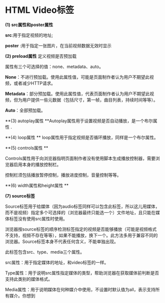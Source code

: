 # HTML Video标签



**(1) src属性和poster属性** 

**src**:用于指定视频的地址;

**poster** :用于指定一张图片，在当前视频数据无效时显示  

**(2) preload属性** 定义视频是否预加载 

属性有三个可选择的值：none、metadata、auto。 

**None**：不进行预加载。使用此属性值，可能是页面制作者认为用户不期望此视频，或者减少HTTP请求。 

**Metadata**：部分预加载。使用此属性值，代表页面制作者认为用户不期望此视频，但为用户提供一些元数据（包括尺寸，第一帧，曲目列表，持续时间等等）。 

**Auto**：全部预加载。 

 **(3) autoplay属性 **Autoplay属性用于设置视频是否自动播放，是一个布尔属性 .

**(4) loop属性 ** loop属性用于指定视频是否循环播放，同样是一个布尔属性。 

**(5) controls属性 **

Controls属性用于向浏览器指明页面制作者没有使用脚本生成播放控制器，需要浏览器启用本身的播放控制栏。

控制栏须包括播放暂停控制，播放进度控制，音量控制等等。

**(6) width属性和height属性  **

 **(7) source标签**

Source标签用于给媒体（因为audio标签同样可以包含此标签，所以这儿用媒体，而不是视频）指定多个可选择的（浏览器最终只能选一个）文件地址，且只能在媒体标签没有使用src属性时使用。

浏览器按source标签的顺序检测标签指定的视频是否能够播放（可能是视频格式不支持，视频不存在等等），如果不能播放，换下一个。此方法多用于兼容不同的浏览器。Source标签本身不代表任何含义，不能单独出现。

此标签包含src、type、media三个属性。

src属性：用于指定媒体的地址，和video标签的一样。

Type属性：用于说明src属性指定媒体的类型，帮助浏览器在获取媒体前判断是否支持此类别的媒体格式。

Media属性：用于说明媒体在何种媒介中使用，不设置时默认值为all，表示支持所有媒介。你想到<style>标签的media属性了么？一样一样一样的。